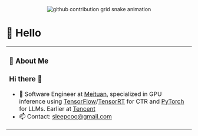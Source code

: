 <div align="center">




<!-- Snake Code Contribution Map 贪吃蛇代码贡献图 -->
<picture>
  <source media="(prefers-color-scheme: dark)" srcset="https://raw.githubusercontent.com/sleepcoo/Peter-JXL/output/github-contribution-grid-snake-dark.svg">
  <source media="(prefers-color-scheme: light)" srcset="https://raw.githubusercontent.com/sleepcoo/Peter-JXL/output/github-contribution-grid-snake.svg">
  <img alt="github contribution grid snake animation" src="https://raw.githubusercontent.com/sleepcoo/Peter-JXL/output/github-contribution-grid-snake.svg">
</picture>

</div>

#  🙋 Hello

<table>
  
<tr><td>

### 🤺 About Me

### Hi there 👋

- 💼 Software Engineer at [Meituan](https://www.meituan.com/en-US/about-us), specialized in GPU inference using [TensorFlow](https://github.com/NVIDIA/tensorflow)/[TensorRT](https://github.com/NVIDIA/TensorRT) for CTR and [PyTorch](https://github.com/pytorch/pytorch) for LLMs. Earlier at [Tencent](https://en.wikipedia.org/wiki/Tencent)
- 📫 Contact: sleepcoo@gmail.com


